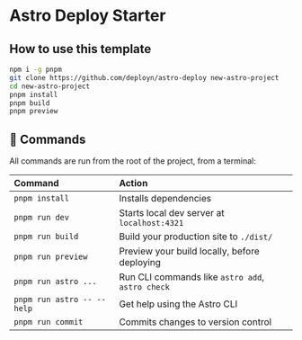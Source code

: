 # Astro Deploy Starter

## How to use this template

```sh
npm i -g pnpm
git clone https://github.com/deployn/astro-deploy new-astro-project
cd new-astro-project
pnpm install
pnpm build
pnpm preview
```

## 🧞 Commands

All commands are run from the root of the project, from a terminal:

| Command                    | Action                                           |
| :------------------------- | :----------------------------------------------- |
| `pnpm install`             | Installs dependencies                            |
| `pnpm run dev`             | Starts local dev server at `localhost:4321`      |
| `pnpm run build`           | Build your production site to `./dist/`          |
| `pnpm run preview`         | Preview your build locally, before deploying     |
| `pnpm run astro ...`       | Run CLI commands like `astro add`, `astro check` |
| `pnpm run astro -- --help` | Get help using the Astro CLI                     |
| `pnpm run commit`          | Commits changes to version control               |
